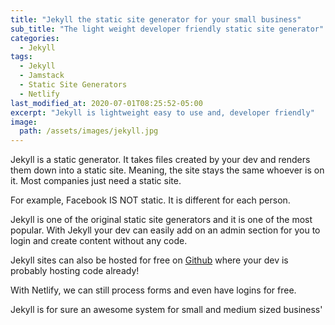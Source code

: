 ```yaml
---
title: "Jekyll the static site generator for your small business"
sub_title: "The light weight developer friendly static site generator"
categories:
  - Jekyll
tags:
  - Jekyll
  - Jamstack
  - Static Site Generators
  - Netlify
last_modified_at: 2020-07-01T08:25:52-05:00
excerpt: "Jekyll is lightweight easy to use and, developer friendly"
image:
  path: /assets/images/jekyll.jpg
---
```


Jekyll is a static generator. It takes files created by your dev and renders them down into a static site. Meaning, the site stays the same whoever is on it. Most companies just need a static site. 

For example, Facebook IS NOT static. It is different for each person. 

Jekyll is one of the original static site generators and it is one of the most popular. With Jekyll your dev can easily add on an admin section for you to login and create content without any code.

Jekyll sites can also be hosted for free on [Github](https://github.com) where your dev is probably hosting code already!

With Netlify, we can still process forms and even have logins for free. 

Jekyll is for sure an awesome system for small and medium sized business'